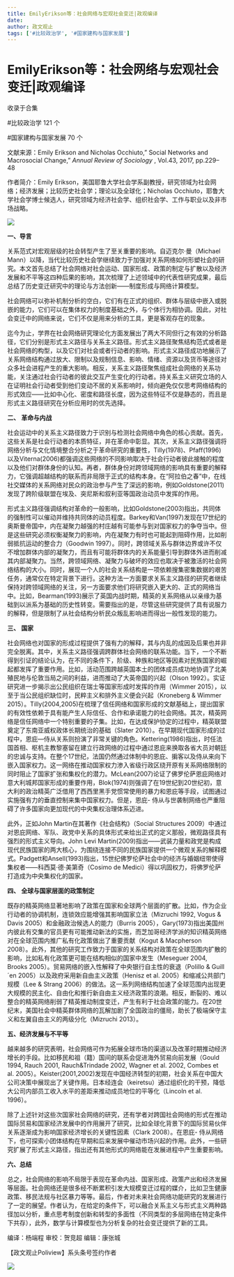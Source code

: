 ```yaml
---
title: EmilyErikson等：社会网络与宏观社会变迁|政观编译
date: 
author: 政文观止
tags: ['#比较政治学', '#国家建构与国家发展']
---
```

# EmilyErikson等：社会网络与宏观社会变迁|政观编译


收录于合集

#比较政治学 121 个

#国家建构与国家发展 70 个

文献来源：Emily Erikson and Nicholas Occhiuto,” Social Networks and Macrosocial
Change,” _Annual Review of Sociology_ , Vol.43, 2017, pp.229–48

  

作者简介：Emily Erikson，美国耶鲁大学社会学系副教授，研究领域为社会网络；经济发展；比较历史社会学；理论以及全球化；Nicholas
Occhiuto，耶鲁大学社会学博士候选人，研究领域为经济社会学、组织社会学、工作与职业以及非市场战略。

  

![](/images/333/2.jpeg)

  

  
  

  

  

  

 **一、导言**  

  

关系范式对宏观层级的社会转型产生了至关重要的影响。自迈克尔·曼（Michael
Mann）以降，当代比较历史社会学继续致力于加强对关系网络如何形塑社会的研究。本文首先总结了社会网络对社会运动、国家形成、政策的制定与扩散以及经济发展和不平等这四种后果的影响，其次梳理了上述领域中的代表性研究成果，最后总结了历史变迁研究中的理论与方法创新——制度形成与网络计算模型。

  

社会网络可以弥补机制分析的空白，它们有在正式的组织、群体与层级中嵌入或脱嵌的能力，它们可以在集体权力的制度基础之外，与个体行为相协调。因此，对社会变迁中的网络来说，它们不仅是用来分析的工具，更是客观存在的现象。

  

迄今为止，学界在社会网络研究理论化方面发展出了两大不同但行之有效的分析路径，它们分别是形式主义路径与关系主义路径。形式主义路径聚焦结构范式或者是社会网络的构型，以及它们对社会或者行动者的影响。形式主义路径成功地展示了关系网络结构通过放大、限制以及规制信息、影响、情绪、资源以及货币等途径对众多社会进程产生的重大影响。相反，关系主义路径聚焦组成社会网络的关系功能，关注通过社会行动者的彼此交互产生变化的行动者。持关系主义研究立场的人在证明社会行动者受到他们变动不居的关系影响时，倾向避免仅仅思考网络结构的形式效应——比如中心化、密度和路径长度，因为这些特征不仅是静态的，而且是形式主义路径研究在分析应用时的优先选择。

  

  

 **二、** **革命与内战**

  

社会运动中的关系主义路径致力于识别与检测社会网络中角色的核心贡献。首先，这些关系是社会行动者的本质特征，并在革命中彰显。其次，关系主义路径强调将网络分析与文化情境整合分析之于革命研究的重要性，Tilly(1978)、Pfaff(1996)以及Viterna(2006)都强调这些网络的不同影响取决于社会行动者彼此接触的程度以及他们对群体身份的认知。再者，群体身份对跨领域网络的影响具有重要的解释力，它强调超越结构的联系而非局限于正式的结构本身。在“阿拉伯之春”中，在线社交媒体的关系网络对民众的政治参与产生了深远的影响，例如Goldstone(2011)发现了跨阶级联盟在埃及、突尼斯和叙利亚等国政治动员中发挥的作用。

  

形式主义路径强调结构对革命的一般影响，比如Goldstone(2003)指出，共同体的强制性可以催动并维持共同体的动员程度。Barkey和Van(1997)发现在17世纪的奥斯曼帝国中，内在凝聚力越强的村庄越有可能参与到对国家权力的争夺当中。但是这些研究必须权衡凝聚力的影响，内在凝聚力有时也可能起到阻碍作用，比如削弱抵抗运动的整合力（Goodwin
1997）。同时，跨领域关系与群体边界或许不仅不增加群体内部的凝聚力，而且有可能将群体内的关系能量引导到群体外进而削减其内部凝聚力。当然，跨领域网络、凝聚力与破坏的效应也取决于被激活的社会网络结构的大小。同时，展现一个人的社会关系结构是一项依赖搜集密集数据的艰苦任务，通常仅在特定背景下进行。这种方法一方面要求关系主义路径的研究者继续保持对跨领域网络的关注，另一方面要求他们将研究嵌入更大的、正式的网络当中。比如，Bearman(1993)展示了英国内战时期，精英的关系网络从以亲缘为基础到以派系为基础的历史性转变。需要指出的是，尽管这些研究提供了具有说服力的解释，但是限制了从社会结构分析民众叛乱影响进而得出一般性发现的能力。

  

  

 **三、** **国家**

  

社会网络也对国家的形成过程提供了强有力的解释，其与内乱的成因及后果也并非完全脱离。其中，关系主义路径强调跨群体社会网络的联系功能。当下，一个不断得到引证的结论认为，在不同的条件下，阶级、种族和地区等因素对民族国家的崛起都发挥了重要作用。比如，活动范围跨越英国本土的团体成员成功地协调了北美殖民地与伦敦当局之间的利益，进而推动了大英帝国的兴起（Olson
1992）。实证研究进一步揭示出公民组织在瑞士等国家形成时发挥的作用（Wimmer
2015），以至于当公民组织缺位时，民粹主义和排外主义便会兴起（Kroneberg & Wimmer
2015）。Tilly(2004,2005)在梳理了信任网络和国家形成的文献基础上，提出国家的有效性依赖于具有能产生人际信任、合作和承诺能力的社会网络。其次，精英网络是信任网络中一个特别重要的子集。比如，在达成保护协定的过程中，精英联盟奠定了东南亚威权政体长期统治的基础（Slater
2010）。在早期现代国家形成的过程中，恩庇—侍从关系则扮演了非常关键的角色。Kettering(1986)指出，时任法国首相、枢机主教黎塞留在建立行政网络的过程中通过恩庇来换取各省大员对朝廷的忠诚与支持。在整个17世纪，法国仍然通过体制中的恩庇、掮客以及侍从来向下嵌入国家权力。这一网络在推动国家权力渗入省级行政区绕开原有关系网络限制的同时阻止了国家扩张和集权化的潜力。McLean(2007)论证了佛罗伦萨恩庇网络对意大利城邦国家形成的重要作用，Blok(1974)则强调了在19世纪到20世纪初，意大利的政治精英广泛借用了西西里黑手党惯常使用的暴力和恩庇等手段，试图通过实施强有力的垂直控制来集中国家权力。但是，恩庇-
侍从与世袭制网络也严重阻碍了许多国家向更加现代的中央集权治理体系迈进。

  

此外，正如John Martin在其著作《社会结构》（Social Structures
2009）中通过对恩庇网络、军队、政党中关系的具体形式来给出正式的定义那般，微观路径具有强烈的形式主义导向。John Levi
Martin(2009)指出——武装力量和政党是构成现代民族国家的两大核心，为围绕连接不同的民族国家提供一个微观关系的解释模式。Padgett和Ansell(1993)指出，15世纪佛罗伦萨社会中的经济与婚姻纽带使得集权者——科西莫·德·美第奇（Cosimo
de Medici）得以巩固权力，将佛罗伦萨打造成为中央集权化的国家。

  

  

 **四、** **全球与国家层面的政策制定**

  

既存的精英网络显著地影响了政策在国家和全球两个层面的扩散。比如，作为企业行动者的协调机制，连锁效应能增强其影响国家立法（Mizruchi 1992,
Vogus & Davis 2005）和金融政治候选人的能力（Burris
2005），Gary(1973)指出美国州内彼此有交集的官员更有可能推动新法的实施，而芝加哥经济学派的知识精英网络对在全球范围内推广私有化政策做出了重要贡献（Kogut
& Macpherson
2008）。此外，其他的研究工作致力于国家的关系结构对政策在全球范围内扩散的影响，比如私有化政策更可能在结构相似的国家中发生（Meseguer 2004,
Brooks 2005）。贸易网络的嵌入性解释了中央银行自主性的衰退（Polillo & Guill´en
2005）以及政府采用新自由主义政策（Henisz et al. 2005）和缩减公共部门规模（Lee & Strang
2006）的做法。这一系列网络结构加速了全球范围内出现更大规模的民主化、自由化和推行新自由主义经济政策的浪潮。相反，断裂的、难以整合的精英网络削弱了精英推动制度变迁，产生有利于社会政策的能力。在20世纪末，美国社会中精英群体网络的瓦解加剧了全国政治的僵局，助长了极端保守主义和左翼自由主义的两级分化（Mizruchi
2013）。

  

  

 **五、经济发展与不平等**

  

越来越多的研究表明，社会网络可作为拓展全球市场的渠道以及改革时期推动经济增长的手段。比如移民和祖（籍）国间的联系会促进海外贸易向前发展（Gould
1994, Rauch 2001, Rauch&Trindade 2002, Wagner et al. 2002, Combes et al.
2005）。Keister(2001,2002)发现在中国经济转型的初期，社会关系在中国大公司决策中展现出了关键作用。日本经连会（keiretsu）通过组织化的干预，降低大公司内部员工收入水平的差距来推动成员地位的平等化（Lincoln
et al. 1996）。

  

除了上述针对这些次国家社会网络的研究，还有学者对跨国社会网络的形式在推动国际贸易和国家经济发展中的作用展开了研究，比如全球化背景下的国际贸易伙伴关系逐渐成为影响国家经济增长的关键性因素（Clark
2008）。在恩庇-
侍从网络下，也可探索小团体结构在早期和后来发展中催动市场兴起的作用。此外，一些研究扩展了形式主义路径，指出还有其他形式的网络能在发展进程中产生重要影响。

  

  

 **六、总结**

  

总之，社会网络的影响不局限于表现在革命内战、国家形成、政策产出和经济发展等层面。社会网络还是很多经不断累积引发大规模变迁过程的媒介，比如卫生健康政策、移民法规与社区暴力等等。最后，作者对未来社会网络功能研究的发展进行了一定的展望。作者认为，在给定的条件下，可以融合关系主义与形式主义两种路径加以分析，重点思考制度创新和转型的多面性（不同类型的多层网络在特定条件下共存），此外，数学与计算模型也为分析复杂的社会变迁提供了新的工具。

  

编译：杨端程 审校：贺竞超 编辑：康张城

【政文观止Poliview】系头条号签约作者

  

![](/images/333/3.jpeg)

  

